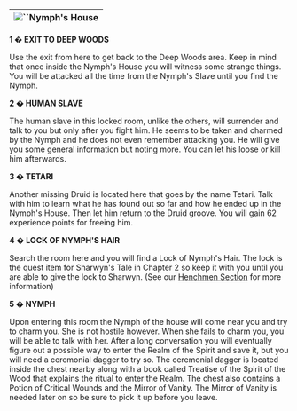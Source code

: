 | ![](https://www.gamebanshee.com/neverwinternights/nwnwalkthrough/maps/nwnwood_nymphshome.jpg)``Nymph's House |
| :---------------------------------------------------------------------------------------------------------------: |

**1 � EXIT TO DEEP WOODS**

Use the exit from here to get back to the Deep Woods area. Keep in mind that once inside the Nymph's House you will witness some strange things. You will be attacked all the time from the Nymph's Slave until you find the Nymph.

**2 � HUMAN SLAVE**

The human slave in this locked room, unlike the others, will surrender and talk to you but only after you fight him. He seems to be taken and charmed by the Nymph and he does not even remember attacking you. He will give you some general information but noting more. You can let his loose or kill him afterwards.

**3 � TETARI**

Another missing Druid is located here that goes by the name Tetari. Talk with him to learn what he has found out so far and how he ended up in the Nymph's House. Then let him return to the Druid groove. You will gain 62 experience points for freeing him.

**4 � LOCK OF NYMPH'S HAIR**

Search the room here and you will find a Lock of Nymph's Hair. The lock is the quest item for Sharwyn's Tale in Chapter 2 so keep it with you until you are able to give the lock to Sharwyn. (See our [Henchmen Section](https://www.gamebanshee.com/neverwinternights/henchmen.php) for more information)

**5 � NYMPH**

Upon entering this room the Nymph of the house will come near you and try to charm you. She is not hostile however. When she fails to charm you, you will be able to talk with her. After a long conversation you will eventually figure out a possible way to enter the Realm of the Spirit and save it, but you will need a ceremonial dagger to try so. The ceremonial dagger is located inside the chest nearby along with a book called Treatise of the Spirit of the Wood that explains the ritual to enter the Realm. The chest also contains a Potion of Critical Wounds and the Mirror of Vanity. The Mirror of Vanity is needed later on so be sure to pick it up before you leave.
